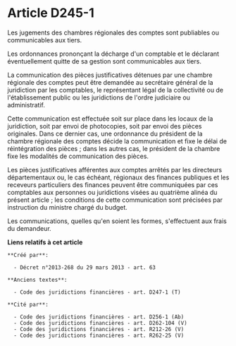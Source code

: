 # Article D245-1

Les jugements des chambres régionales des comptes sont publiables ou communicables aux tiers. 

Les ordonnances prononçant la décharge d'un comptable et le déclarant éventuellement quitte de sa gestion sont communicables
aux tiers. 

La communication des pièces justificatives détenues par une chambre régionale des comptes peut être demandée au secrétaire
général de la juridiction par les comptables, le représentant légal de la collectivité ou de l'établissement public ou les
juridictions de l'ordre judiciaire ou administratif. 

Cette communication est effectuée soit sur place dans les locaux de la juridiction, soit par envoi de photocopies, soit par
envoi des pièces originales. Dans ce dernier cas, une ordonnance du président de la chambre régionale des comptes décide la
communication et fixe le délai de réintégration des pièces ; dans les autres cas, le président de la chambre fixe les
modalités de communication des pièces. 

Les pièces justificatives afférentes aux comptes arrêtés par les   directeurs départementaux ou, le cas échéant, régionaux
des finances publiques  et les receveurs particuliers des finances peuvent être communiquées par ces comptables aux personnes
ou juridictions visées au quatrième alinéa du présent article ; les conditions de cette communication sont précisées par
instruction du ministre chargé du budget. 

Les communications, quelles qu'en soient les formes, s'effectuent aux frais du demandeur.

**Liens relatifs à cet article**

	**Créé par**:

	  - Décret n°2013-268 du 29 mars 2013 - art. 63

	**Anciens textes**:

	  - Code des juridictions financières - art. D247-1 (T)

	**Cité par**:

	  - Code des juridictions financières - art. D256-1 (Ab)
	  - Code des juridictions financières - art. D262-104 (V)
	  - Code des juridictions financières - art. R212-26 (V)
	  - Code des juridictions financières - art. R262-25 (V)
